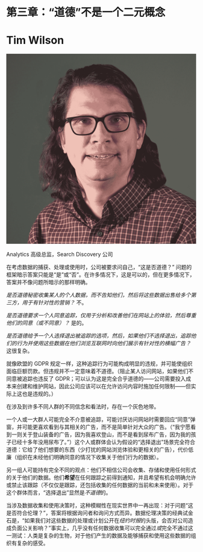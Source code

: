 # 第三章：“道德”不是一个二元概念

# Tim Wilson

![](img/tim_wilson.png)

Analytics 高级总监，Search Discovery 公司

在考虑数据的捕获、处理或使用时，公司被要求问自己，“这是否道德？” 问题的框架暗示答案只能是“是”或“否”。在许多情况下，这是可以的，但在更多情况下，答案并不像问题所暗示的那样明确。

*是否道德秘密收集某人的个人数据，而不告知他们，然后将这些数据出售给多个第三方，用于有针对性的营销？* 不。

*是否道德要求一个人同意追踪，仅用于分析和改善他们在网站上的体验，然后尊重他们的同意（或不同意）？* 是的。

*是否道德给予一个人选择退出被追踪的选项，然后，如果他们不选择退出，追踪他们的行为并使用这些数据在他们浏览互联网时向他们展示有针对性的横幅广告？* 这很复杂。

就像欧盟的 GDPR 规定一样，这种追踪行为可能构成明显的违规，并可能使组织面临巨额罚款。但违规并不一定意味着不道德。（阻止某人访问网站，如果他们不同意被追踪也违反了 GDPR；可以认为这是完全合乎道德的——公司需要投入成本来创建和维护网站，因此公司应该可以在允许访问内容时施加任何限制——但实际上这也是违规的。）

在涉及到许多不同人群的不同信念和看法时，存在一个灰色地带。

一个人或一大群人可能完全不介意被追踪，可能讨厌访问网站时需要回应“同意”弹窗，并可能更喜欢看到与其相关的广告，而不是简单针对大众的广告。（“我宁愿看到一则关于登山装备的广告，因为我喜欢登山，而不是看到尿布广告，因为我的孩子已经十多年没用尿布了。”）这个人或群体会认为假设的“选择退出”场景完全符合道德：它给了他们想要的东西（少打扰的网站浏览体验和更相关的广告），代价低廉（组织在未经他们明确同意的情况下收集关于他们行为的数据）。

另一组人可能持有完全不同的观点：他们不相信公司会收集、存储和使用任何形式的关于他们的数据。他们**希望**在任何跟踪之前得到通知，并且希望有机会明确允许或禁止该跟踪（不仅仅是跟踪，还包括收集的任何数据的当前和未来使用）。对于这个群体而言，“选择退出”显然是*不道德*的。

当涉及数据收集和使用决策时，这种模糊性在现实世界中一再出现：对于问题“这是否符合伦理？”，答案将根据询问者和询问方式而异。数据伦理决策的经典试金石是，“如果我们对这些数据的处理或计划公开在*纽约时报*的头版，会否对公司造成负面公关影响？”事实上，几乎没有任何数据收集可以完全通过*或*完全不通过这一测试：人类是复杂的生物，对于他们产生的数据及能够捕获和使用这些数据的组织有复杂的感受。
